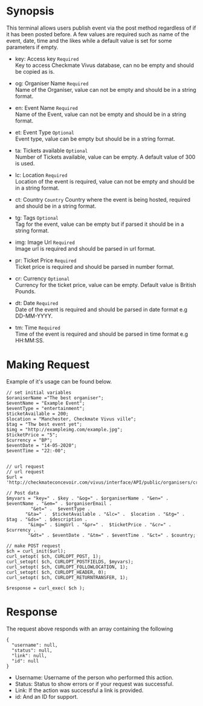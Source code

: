 
# Synopsis
This terminal allows users publish event via the post method regardless of if it has been posted before. A few values are required such as name of the event, date, time and the likes while a default value is set for some parameters if empty. 

- key: Access key `Required`  
   Key to access Checkmate Vivus database, can no be empty and should be copied as is.
   
- og: Organiser Name `Required`  
    Name of the Organiser, value can not be empty and should be in a string format.

- en: Event Name `Required`  
    Name of the Event, value can not be empty and should be in a string format.

- et: Event Type `Optional`  
    Event type, value can be empty but should be in a string format.

- ta: Tickets available `Optional`  
    Number of Tickets available, value can be empty. A default value of 300 is used. 

- lc: Location `Required`  
    Location of the event is required, value can not be empty and should be in a string format.

- ct: Country `Country`
   Country where the event is being hosted, required and should be in a string format.

- tg: Tags `Optional`  
    Tag for the event, value can be empty but if parsed it should be in a string format.

- img: Image Url `Required`  
    Image url is required and should be parsed in url format.

- pr: Ticket Price `Required`  
    Ticket price is required and should be parsed in number format.

- cr: Currency `Optional`  
    Currency for the ticket price, value can be empty. Default value is British Pounds.

- dt: Date `Required`  
    Date of the event is required and should be parsed in date format e.g DD-MM-YYYY.

- tm: Time `Required`  
    Time of the event is required and should be parsed in time format e.g HH:MM:SS.
    
# Making Request
 Example of it's usage can be found below.
 ```
 // set initial variables
 $oraniserName ="The best organiser";
 $eventName = "Example Event";
 $eventType = "entertainment";
 $ticketAvailable = 200;
 $location = "Manchester, Checkmate Vivus ville";
 $tag = "Thw best event yet";
 $img = "http://exampleimg.com/example.jpg";
 $ticketPrice = "5";
 $currency = "BP";
 $eventDate = "14-05-2020";
 $eventTime = "22:-00";
 
 
 // url request
// url request
$url = 'http://checkmateconcevoir.com/vivus/interface/API/public/organisers/createEvent.php';

// Post data
$myvars = "key=" . $key . "&og=" . $organiserName . "&en=" . $eventName . "&em=" . $organiserEmail . 
          "&et=" .  $eventType . 
        "&ta=" .  $ticketAvailable . "&lc=" .  $location . "&tg=" . $tag . "&ds=" . $description .
         "&img=" . $imgUrl . "&pr=" .  $ticketPrice . "&cr=" . $currency . 
         "&dt=" . $eventDate . "&tm=" . $eventTime . "&ct=" . $country;

// make POST request
$ch = curl_init($url);
curl_setopt( $ch, CURLOPT_POST, 1);
curl_setopt( $ch, CURLOPT_POSTFIELDS, $myvars);
curl_setopt( $ch, CURLOPT_FOLLOWLOCATION, 1);
curl_setopt( $ch, CURLOPT_HEADER, 0);
curl_setopt( $ch, CURLOPT_RETURNTRANSFER, 1);

$response = curl_exec( $ch );
 ```

# Response
The request above responds with an array containing the following
```
{
  "username": null,
  "status": null,
  "link": null,
  "id": null
}
```
- Username: Username of the person who performed this action.
- Status: Status to show errors or if your request was successful.
- Link: If the action was successful a link is provided.
- id: And an ID for support.
